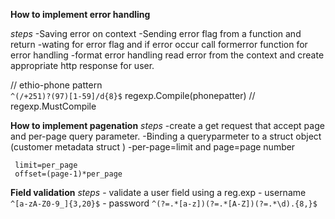 **How to implement error handling**

*steps*
     -Saving error on context
     -Sending error flag from a function and return 
     -wating for error flag and if error occur call formerror function for error handling
     -format error handling read error from the context and create appropriate http response for user.


// ethio-phone pattern  
`^(/+251)?(97)[1-59]/d{8}$`
regexp.Compile(phonepatter) // regexp.MustCompile



**How to implement pagenation**
*steps*
    -create a get request that accept page and per-page query parameter.
    -Binding a queryparmeter to a struct object (customer metadata struct )
    -per-page=limit and page=page number
     
     limit=per_page 
     offset=(page-1)*per_page


**Field validation**
*steps*
    - validate a user field using a reg.exp
    - username `^[a-zA-Z0-9_]{3,20}$`
    - password `^(?=.*[a-z])(?=.*[A-Z])(?=.*\d).{8,}$`